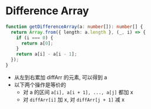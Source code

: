 # Difference Array

```ts
function getDifferenceArray(a: number[]): number[] {
  return Array.from({ length: a.length }, (_, i) => {
    if (i === 0) {
      return a[0];
    }
    return a[i] - a[i - 1];
  });
}
```

- 从左到右累加 diffArr 的元素, 可以得到 a
- 以下两个操作是等价的
  - 对 a 的区间 `a[i], a[i + 1], ..., a[j]` 都加 x
  - 对 `diffArr[i]` 加 x, 对 `diffArr[j + 1]` 减 x
